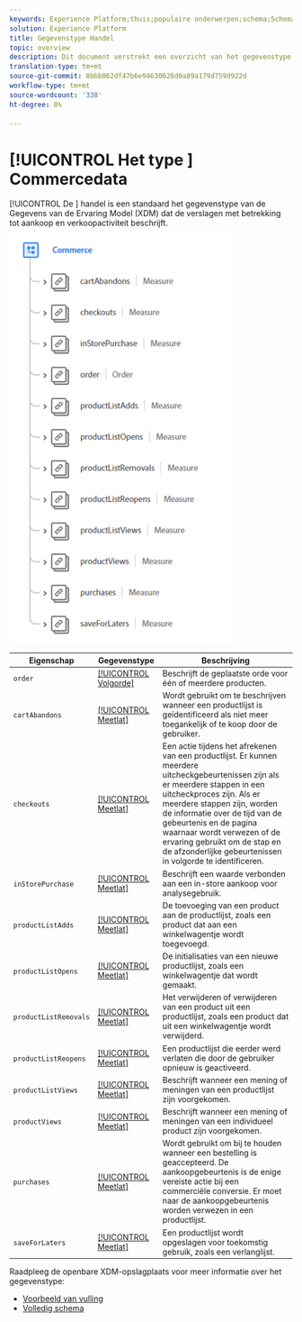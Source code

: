 ```yaml
---
keywords: Experience Platform;thuis;populaire onderwerpen;schema;Schema;XDM;gebieden;schema's;Schema's;handel;datatype;data-type;gegevenstype;
solution: Experience Platform
title: Gegevenstype Handel
topic: overview
description: Dit document verstrekt een overzicht van het gegevenstype van het Model van de Gegevens van de Ervaring van de Handel (XDM).
translation-type: tm+mt
source-git-commit: 8bbb062df47b6e94630626d0a89a179d759d922d
workflow-type: tm+mt
source-wordcount: '338'
ht-degree: 0%

---
```



# [!UICONTROL Het type ] Commercedata

[!UICONTROL De ] handel is een standaard het gegevenstype van de Gegevens van de Ervaring Model (XDM) dat de verslagen met betrekking tot aankoop en verkoopactiviteit beschrijft.

<img src="../images/data-types/commerce.PNG" width="400" /><br />

| Eigenschap | Gegevenstype | Beschrijving |
| --- | --- | --- |
| `order` | [[!UICONTROL Volgorde]](./order.md) | Beschrijft de geplaatste orde voor één of meerdere producten. |
| `cartAbandons` | [[!UICONTROL Meetlat]](./measure.md) | Wordt gebruikt om te beschrijven wanneer een productlijst is geïdentificeerd als niet meer toegankelijk of te koop door de gebruiker. |
| `checkouts` | [[!UICONTROL Meetlat]](./measure.md) | Een actie tijdens het afrekenen van een productlijst. Er kunnen meerdere uitcheckgebeurtenissen zijn als er meerdere stappen in een uitcheckproces zijn. Als er meerdere stappen zijn, worden de informatie over de tijd van de gebeurtenis en de pagina waarnaar wordt verwezen of de ervaring gebruikt om de stap en de afzonderlijke gebeurtenissen in volgorde te identificeren. |
| `inStorePurchase` | [[!UICONTROL Meetlat]](./measure.md) | Beschrijft een waarde verbonden aan een in-store aankoop voor analysegebruik. |
| `productListAdds` | [[!UICONTROL Meetlat]](./measure.md) | De toevoeging van een product aan de productlijst, zoals een product dat aan een winkelwagentje wordt toegevoegd. |
| `productListOpens` | [[!UICONTROL Meetlat]](./measure.md) | De initialisaties van een nieuwe productlijst, zoals een winkelwagentje dat wordt gemaakt. |
| `productListRemovals` | [[!UICONTROL Meetlat]](./measure.md) | Het verwijderen of verwijderen van een product uit een productlijst, zoals een product dat uit een winkelwagentje wordt verwijderd. |
| `productListReopens` | [[!UICONTROL Meetlat]](./measure.md) | Een productlijst die eerder werd verlaten die door de gebruiker opnieuw is geactiveerd. |
| `productListViews` | [[!UICONTROL Meetlat]](./measure.md) | Beschrijft wanneer een mening of meningen van een productlijst zijn voorgekomen. |
| `productViews` | [[!UICONTROL Meetlat]](./measure.md) | Beschrijft wanneer een mening of meningen van een individueel product zijn voorgekomen. |
| `purchases` | [[!UICONTROL Meetlat]](./measure.md) | Wordt gebruikt om bij te houden wanneer een bestelling is geaccepteerd. De aankoopgebeurtenis is de enige vereiste actie bij een commerciële conversie. Er moet naar de aankoopgebeurtenis worden verwezen in een productlijst. |
| `saveForLaters` | [[!UICONTROL Meetlat]](./measure.md) | Een productlijst wordt opgeslagen voor toekomstig gebruik, zoals een verlanglijst. |

Raadpleeg de openbare XDM-opslagplaats voor meer informatie over het gegevenstype:

* [Voorbeeld van vulling](https://github.com/adobe/xdm/blob/master/components/datatypes/marketing/commerce.example.1.json)
* [Volledig schema](https://github.com/adobe/xdm/blob/master/components/datatypes/marketing/commerce.schema.json)